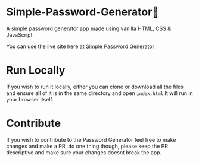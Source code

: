 # Simple-Password-Generator🔐
A simple password generator app made using vanilla HTML, CSS &amp; JavaScript

You can use the live site here at [Simple Password Generator](https://hemants1703.github.io/Simple-Password-Generator/)

# Run Locally
If you wish to run it locally, either you can clone or download all the files and ensure all of it is in the same directory and open ```index.html``` It will run in your browser itself.

# Contribute
If you wish to contribute to the Password Generator feel free to make changes and make a PR, do one thing though, please keep the PR descriptive and make sure your changes doesnt break the app.
